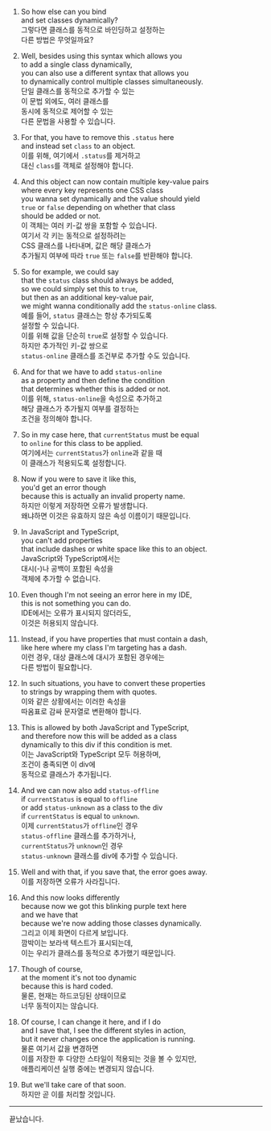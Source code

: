 1. So how else can you bind  
   and set classes dynamically?  
   그렇다면 클래스를 동적으로 바인딩하고 설정하는  
   다른 방법은 무엇일까요?

2. Well, besides using this syntax which allows you  
   to add a single class dynamically,  
   you can also use a different syntax that allows you  
   to dynamically control multiple classes simultaneously.  
   단일 클래스를 동적으로 추가할 수 있는  
   이 문법 외에도, 여러 클래스를  
   동시에 동적으로 제어할 수 있는  
   다른 문법을 사용할 수 있습니다.

3. For that, you have to remove this `.status` here  
   and instead set `class` to an object.  
   이를 위해, 여기에서 `.status`를 제거하고  
   대신 `class`를 객체로 설정해야 합니다.

4. And this object can now contain multiple key-value pairs  
   where every key represents one CSS class  
   you wanna set dynamically and the value should yield  
   `true` or `false` depending on whether that class  
   should be added or not.  
   이 객체는 여러 키-값 쌍을 포함할 수 있습니다.  
   여기서 각 키는 동적으로 설정하려는  
   CSS 클래스를 나타내며, 값은 해당 클래스가  
   추가될지 여부에 따라 `true` 또는 `false`를 반환해야 합니다.

5. So for example, we could say  
   that the `status` class should always be added,  
   so we could simply set this to `true`,  
   but then as an additional key-value pair,  
   we might wanna conditionally add the `status-online` class.  
   예를 들어, `status` 클래스는 항상 추가되도록  
   설정할 수 있습니다.  
   이를 위해 값을 단순히 `true`로 설정할 수 있습니다.  
   하지만 추가적인 키-값 쌍으로  
   `status-online` 클래스를 조건부로 추가할 수도 있습니다.

6. And for that we have to add `status-online`  
   as a property and then define the condition  
   that determines whether this is added or not.  
   이를 위해, `status-online`을 속성으로 추가하고  
   해당 클래스가 추가될지 여부를 결정하는  
   조건을 정의해야 합니다.

7. So in my case here, that `currentStatus` must be equal  
   to `online` for this class to be applied.  
   여기에서는 `currentStatus`가 `online`과 같을 때  
   이 클래스가 적용되도록 설정합니다.

8. Now if you were to save it like this,  
   you'd get an error though  
   because this is actually an invalid property name.  
   하지만 이렇게 저장하면 오류가 발생합니다.  
   왜냐하면 이것은 유효하지 않은 속성 이름이기 때문입니다.

9. In JavaScript and TypeScript,  
   you can't add properties  
   that include dashes or white space like this to an object.  
   JavaScript와 TypeScript에서는  
   대시(-)나 공백이 포함된 속성을  
   객체에 추가할 수 없습니다.

10. Even though I'm not seeing an error here in my IDE,  
    this is not something you can do.  
    IDE에서는 오류가 표시되지 않더라도,  
    이것은 허용되지 않습니다.

11. Instead, if you have properties that must contain a dash,  
    like here where my class I'm targeting has a dash.  
    이런 경우, 대상 클래스에 대시가 포함된 경우에는  
    다른 방법이 필요합니다.

12. In such situations, you have to convert these properties  
    to strings by wrapping them with quotes.  
    이와 같은 상황에서는 이러한 속성을  
    따옴표로 감싸 문자열로 변환해야 합니다.

13. This is allowed by both JavaScript and TypeScript,  
    and therefore now this will be added as a class  
    dynamically to this div if this condition is met.  
    이는 JavaScript와 TypeScript 모두 허용하며,  
    조건이 충족되면 이 div에  
    동적으로 클래스가 추가됩니다.

14. And we can now also add `status-offline`  
    if `currentStatus` is equal to `offline`  
    or add `status-unknown` as a class to the div  
    if `currentStatus` is equal to `unknown`.  
    이제 `currentStatus`가 `offline`인 경우  
    `status-offline` 클래스를 추가하거나,  
    `currentStatus`가 `unknown`인 경우  
    `status-unknown` 클래스를 div에 추가할 수 있습니다.

15. Well and with that, if you save that, the error goes away.  
    이를 저장하면 오류가 사라집니다.

16. And this now looks differently  
    because now we got this blinking purple text here  
    and we have that  
    because we're now adding those classes dynamically.  
    그리고 이제 화면이 다르게 보입니다.  
    깜박이는 보라색 텍스트가 표시되는데,  
    이는 우리가 클래스를 동적으로 추가했기 때문입니다.

17. Though of course,  
    at the moment it's not too dynamic  
    because this is hard coded.  
    물론, 현재는 하드코딩된 상태이므로  
    너무 동적이지는 않습니다.

18. Of course, I can change it here, and if I do  
    and I save that, I see the different styles in action,  
    but it never changes once the application is running.  
    물론 여기서 값을 변경하면  
    이를 저장한 후 다양한 스타일이 적용되는 것을 볼 수 있지만,  
    애플리케이션 실행 중에는 변경되지 않습니다.

19. But we'll take care of that soon.  
    하지만 곧 이를 처리할 것입니다.

---

끝났습니다.

